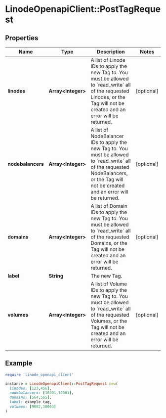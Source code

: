 # LinodeOpenapiClient::PostTagRequest

## Properties

| Name | Type | Description | Notes |
| ---- | ---- | ----------- | ----- |
| **linodes** | **Array&lt;Integer&gt;** | A list of Linode IDs to apply the new Tag to.  You must be allowed to &#x60;read_write&#x60; all of the requested Linodes, or the Tag will not be created and an error will be returned. | [optional] |
| **nodebalancers** | **Array&lt;Integer&gt;** | A list of NodeBalancer IDs to apply the new Tag to. You must be allowed to &#x60;read_write&#x60; all of the requested NodeBalancers, or the Tag will not be created and an error will be returned. | [optional] |
| **domains** | **Array&lt;Integer&gt;** | A list of Domain IDs to apply the new Tag to.  You must be allowed to &#x60;read_write&#x60; all of the requested Domains, or the Tag will not be created and an error will be returned. | [optional] |
| **label** | **String** | The new Tag. |  |
| **volumes** | **Array&lt;Integer&gt;** | A list of Volume IDs to apply the new Tag to.  You must be allowed to &#x60;read_write&#x60; all of the requested Volumes, or the Tag will not be created and an error will be returned. | [optional] |

## Example

```ruby
require 'linode_openapi_client'

instance = LinodeOpenapiClient::PostTagRequest.new(
  linodes: [123,456],
  nodebalancers: [10301,10501],
  domains: [564,565],
  label: example tag,
  volumes: [9082,10003]
)
```

